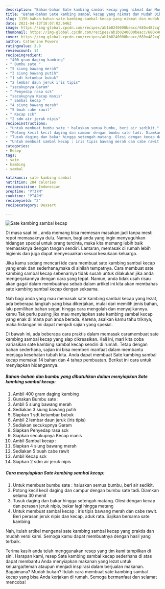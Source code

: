 ```yaml
---
description: "Bahan-bahan Sate kambing sambal kecap yang nikmat dan Mudah Dibuat"
title: "Bahan-bahan Sate kambing sambal kecap yang nikmat dan Mudah Dibuat"
slug: 1156-bahan-bahan-sate-kambing-sambal-kecap-yang-nikmat-dan-mudah-dibuat
date: 2021-04-13T18:07:02.646Z
image: https://img-global.cpcdn.com/recipes/ab1b0240000beacc/680x482cq70/sate-kambing-sambal-kecap-foto-resep-utama.jpg
thumbnail: https://img-global.cpcdn.com/recipes/ab1b0240000beacc/680x482cq70/sate-kambing-sambal-kecap-foto-resep-utama.jpg
cover: https://img-global.cpcdn.com/recipes/ab1b0240000beacc/680x482cq70/sate-kambing-sambal-kecap-foto-resep-utama.jpg
author: Catherine Powers
ratingvalue: 3.8
reviewcount: 14
recipeingredient:
- "400 gram daging kambing"
- " Bumbu sate "
- "5 siung bawang merah"
- "3 siung bawang putih"
- "1 sdt ketumbar bubuk"
- "2 lembar daun jeruk iris tipis"
- "secukupnya Garam"
- " Penyedap rasa sck"
- "secukupnya Kecap manis"
- " Sambal kecap "
- "4 siung bawang merah"
- "5 buah cabe rawit"
- " Kecap sck"
- "2 sdm air jeruk nipis"
recipeinstructions:
- "Untuk membuat bumbu sate : haluskan semua bumbu, beri air sedikit."
- "Potong kecil kecil daging dan campur dengan bumbu sate tadi. Diamkan selama 30 menit"
- "Tusuk daging dan bakar hingga setengah matang. Olesi dengan kecap dan perasan jeruk nipis, bakar lagi hingga matang"
- "Untuk membuat sambal kecap : iris tipis bawang merah dan cabe rawit. Beri perasan jeruk nipis dan kecap, aduk rata. Sajikan bersama sate kambing"
categories:
- Resep
tags:
- sate
- kambing
- sambal

katakunci: sate kambing sambal 
nutrition: 284 calories
recipecuisine: Indonesian
preptime: "PT37M"
cooktime: "PT42M"
recipeyield: "2"
recipecategory: Dessert

---
```



![Sate kambing sambal kecap](https://img-global.cpcdn.com/recipes/ab1b0240000beacc/680x482cq70/sate-kambing-sambal-kecap-foto-resep-utama.jpg)

Di masa  saat ini , anda memang bisa memesan masakan jadi tanpa mesti repot memasaknya dulu. Namun, bagi anda yang ingin menyuguhkan hidangan special untuk orang tercinta, maka kita memang lebih baik memasaknya dengan tangan sendiri. Lantaran, memasak di rumah lebih higienis dan juga dapat menyesuaikan sesuai kesukaan keluarga.

Jika kamu sedang mencari ide cara membuat sate kambing sambal kecap yang enak dan sederhana,maka di sinilah tempatnya. Cara membuat sate kambing sambal kecap  sebenarnya tidak susah untuk dilakukan jika anda mengerjakannya dengan cara yang tepat. Namun, anda tidak usah risau akan gagal dalam membuatnya 
sebab dalam artikel ini kita akan membahas sate kambing sambal kecap dengan seksama.  



Nah bagi anda yang mau memasak sate kambing sambal kecap yang lezat, ada beberapa langkah yang bisa dikerjakan, mulai dari memilih jenis bahan, lalu pemilihan bahan segar, hingga cara mengolah dan menyajikannya. kamu Tak perlu pusing jika mau menyiapkan sate kambing sambal kecap yang enak di mana pun anda berada. Karena, asalkan kamu  tahu triknya, maka hidangan ini dapat menjadi sajian yang spesial.

Di bawah ini, ada beberapa cara praktis  dalam memasak caramembuat sate kambing sambal kecap yang siap dikreasikan. Kali ini, mari kita coba variasikan sate kambing sambal kecap sendiri di rumah. Tetap dengan bahan sederhana, sajian ini bisa memberi manfaat dalam membantu menjaga kesehatan tubuh kita. Anda dapat membuat Sate kambing sambal kecap memakai 14 bahan dan 4 tahap pembuatan. Berikut ini cara untuk menyiapkan hidangannya.

<!--inarticleads1-->

##### Bahan-bahan dan bumbu yang dibutuhkan dalam menyiapkan Sate kambing sambal kecap:

1. Ambil 400 gram daging kambing
1. Gunakan  Bumbu sate :
1. Ambil 5 siung bawang merah
1. Sediakan 3 siung bawang putih
1. Siapkan 1 sdt ketumbar bubuk
1. Ambil 2 lembar daun jeruk (iris tipis)
1. Sediakan secukupnya Garam
1. Siapkan  Penyedap rasa sck
1. Siapkan secukupnya Kecap manis
1. Ambil  Sambal kecap :
1. Siapkan 4 siung bawang merah
1. Sediakan 5 buah cabe rawit
1. Ambil  Kecap sck
1. Siapkan 2 sdm air jeruk nipis




<!--inarticleads2-->

##### Cara menyiapkan Sate kambing sambal kecap:

1. Untuk membuat bumbu sate : haluskan semua bumbu, beri air sedikit.
1. Potong kecil kecil daging dan campur dengan bumbu sate tadi. Diamkan selama 30 menit
1. Tusuk daging dan bakar hingga setengah matang. Olesi dengan kecap dan perasan jeruk nipis, bakar lagi hingga matang
1. Untuk membuat sambal kecap : iris tipis bawang merah dan cabe rawit. Beri perasan jeruk nipis dan kecap, aduk rata. Sajikan bersama sate kambing




Nah, itulah artikel mengenai  sate kambing sambal kecap  yang praktis dan mudah versi kami. Semoga kamu dapat membuatnya dengan hasil yang terbaik. 

Terima kasih anda telah menggunakan resep yang tim kami tampilkan di sini. Harapan kami, resep  Sate kambing sambal kecap sederhana di atas dapat membantu Anda menyiapkan makanan yang lezat untuk keluarga/teman ataupun menjadi inspirasi dalam berjualan makanan. Bagaimana? Mudah bukan? Itulah cara membuat sate kambing sambal kecap yang bisa Anda kerjakan di rumah. Semoga bermanfaat dan selamat mencoba!

